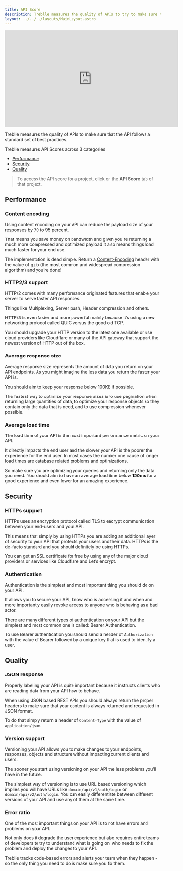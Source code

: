 ```yaml
---
title: API Score
description: Treblle measures the quality of APIs to try to make sure that the API follows a standard set of best practices.
layout: ../../../layouts/MainLayout.astro
---
```


<iframe width="560" height="315" src="https://www.youtube.com/embed/xheP8TYOePY" title="YouTube video player" frameborder="0" allow="accelerometer; autoplay; clipboard-write; encrypted-media; gyroscope; picture-in-picture; web-share" allowfullscreen></iframe>

Treblle measures the quality of APIs to make sure that the API follows a standard set of best practices.

Treblle measures API Scores across 3 categories

- [Performance](#performance)
- [Security](#security)
- [Quality](#quality)

> To access the API score for a project, click on the **API Score** tab of that project.

## Performance

### Content encoding

Using content encoding on your API can reduce the payload size of your responses by 70 to 95 percent.

That means you save money on bandwidth and given you're returning a much more compressed and optimized payload it also means things load much faster for your end use.

The implementation is dead simple. Return a [Content-Encoding](https://developer.mozilla.org/en-US/docs/Web/HTTP/Headers/Content-Encoding) header with the value of gzip (the most common and widespread compression algorithm) and you’re done!

### HTTP2/3 support

HTTP/2 comes with many performance originated features that enable your server to serve faster API responses.

Things like Multiplexing, Server push, Header compression and others.

HTTP/3 is even faster and more powerful mainly because it’s using a new networking protocol called QUIC versus the good old TCP.

You should upgrade your HTTP version to the latest one available or use cloud providers like Cloudflare or many of the API gateway that support the newest version of HTTP out of the box.

### Average response size

Average response size represents the amount of data you return on your API endpoints. As you might imagine the less data you return the faster your API is.

You should aim to keep your response below 100KB if possible.

The fastest way to optimize your response sizes is to use pagination when returning large quantities of data, to optimize your response objects so they contain only the data that is need, and to use compression whenever possible.

### Average load time

The load time of your API is the most important performance metric on your API.

It directly impacts the end user and the slower your API is the poorer the experience for the end user. In most cases the number one cause of longer load times are database related problems and optimizations.

So make sure you are optimizing your queries and returning only the data you need. You should aim to have an average load time below **150ms** for a good experience and even lower for an amazing experience.

## Security

### HTTPs support

HTTPs uses an encryption protocol called TLS to encrypt communication between your end-users and your API.

This means that simply by using HTTPs you are adding an additional layer of security to your API that protects your users and their data. HTTPs is the de-facto standard and you should definitely be using HTTPs.

You can get an SSL certificate for free by using any of the major cloud providers or services like Cloudflare and Let’s encrypt.

### Authentication

Authentication is the simplest and most important thing you should do on your API.

It allows you to secure your API, know who is accessing it and when and more importantly easily revoke access to anyone who is behaving as a bad actor.

There are many different types of authentication on your API but the simplest and most common one is called: Bearer Authentication.

To use Bearer authentication you should send a header of `Authorization` with the value of Bearer followed by a unique key that is used to identify a user.

## Quality

### JSON response

Properly labeling your API is quite important because it instructs clients who are reading data from your API how to behave.

When using JSON based REST APIs you should always return the proper headers to make sure that your content is always returned and requested in JSON format.

To do that simply return a header of `Content-Type` with the value of `application/json`.

### Version support

Versioning your API allows you to make changes to your endpoints, responses, objects and structure without impacting current clients and users.

The sooner you start using versioning on your API the less problems you’ll have in the future.

The simplest way of versioning is to use URL based versioning which implies you will have URLs like `domain/api/v1/auth/login` or `domain/api/v2/auth/login`. You can easily differentiate between different versions of your API and use any of them at the same time.

### Error ratio

One of the most important things on your API is to not have errors and problems on your API.

Not only does it degrade the user experience but also requires entire teams of developers to try to understand what is going on, who needs to fix the problem and deploy the changes to your API.

Treblle tracks code-based errors and alerts your team when they happen - so the only thing you need to do is make sure you fix them.
